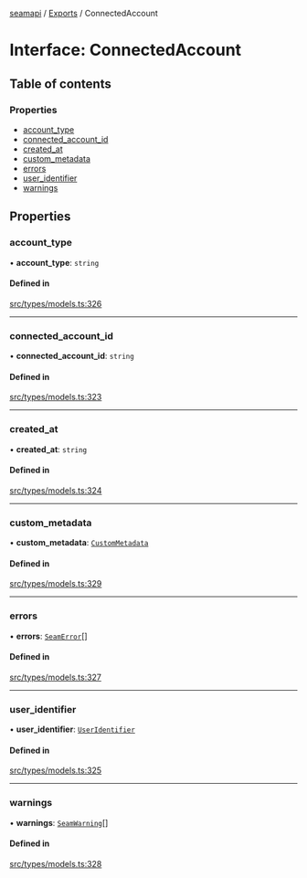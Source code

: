 [seamapi](../README.md) / [Exports](../modules.md) / ConnectedAccount

# Interface: ConnectedAccount

## Table of contents

### Properties

- [account\_type](ConnectedAccount.md#account_type)
- [connected\_account\_id](ConnectedAccount.md#connected_account_id)
- [created\_at](ConnectedAccount.md#created_at)
- [custom\_metadata](ConnectedAccount.md#custom_metadata)
- [errors](ConnectedAccount.md#errors)
- [user\_identifier](ConnectedAccount.md#user_identifier)
- [warnings](ConnectedAccount.md#warnings)

## Properties

### account\_type

• **account\_type**: `string`

#### Defined in

[src/types/models.ts:326](https://github.com/seamapi/javascript/blob/main/src/types/models.ts#L326)

___

### connected\_account\_id

• **connected\_account\_id**: `string`

#### Defined in

[src/types/models.ts:323](https://github.com/seamapi/javascript/blob/main/src/types/models.ts#L323)

___

### created\_at

• **created\_at**: `string`

#### Defined in

[src/types/models.ts:324](https://github.com/seamapi/javascript/blob/main/src/types/models.ts#L324)

___

### custom\_metadata

• **custom\_metadata**: [`CustomMetadata`](../modules.md#custommetadata)

#### Defined in

[src/types/models.ts:329](https://github.com/seamapi/javascript/blob/main/src/types/models.ts#L329)

___

### errors

• **errors**: [`SeamError`](SeamError.md)[]

#### Defined in

[src/types/models.ts:327](https://github.com/seamapi/javascript/blob/main/src/types/models.ts#L327)

___

### user\_identifier

• **user\_identifier**: [`UserIdentifier`](UserIdentifier.md)

#### Defined in

[src/types/models.ts:325](https://github.com/seamapi/javascript/blob/main/src/types/models.ts#L325)

___

### warnings

• **warnings**: [`SeamWarning`](SeamWarning.md)[]

#### Defined in

[src/types/models.ts:328](https://github.com/seamapi/javascript/blob/main/src/types/models.ts#L328)
